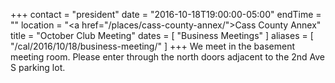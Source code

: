 +++
contact = "president"
date = "2016-10-18T19:00:00-05:00"
endTime = ""
location = "<a href=\"/places/cass-county-annex/\">Cass County Annex</a>"
title = "October Club Meeting"
dates = [ "Business Meetings" ]
aliases = [ "/cal/2016/10/18/business-meeting/" ]
+++
We meet in the basement meeting room. Please enter through the north
doors adjacent to the 2nd Ave S parking lot.
